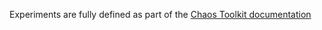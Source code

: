 Experiments are fully defined as part of the [Chaos Toolkit documentation][ChaosToolkitExperiment]

[ChaosToolkitExperiment]: https://docs.chaostoolkit.org/reference/concepts/